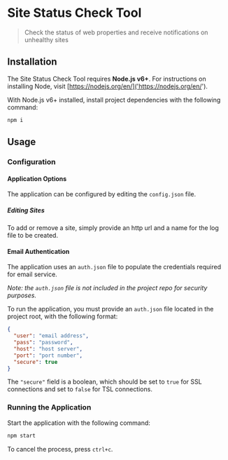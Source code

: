 # Site Status Check Tool

> Check the status of web properties and receive notifications on unhealthy sites

## Installation

The Site Status Check Tool requires **Node.js v6+**. For instructions on installing Node, visit [https://nodejs.org/en/]('https://nodejs.org/en/').

With Node.js v6+ installed, install project dependencies with the following command:

```bash
npm i
```

## Usage

### Configuration

#### Application Options

The application can be configured by editing the `config.json` file.

##### Editing Sites
To add or remove a site, simply provide an http url and a name for the log file to be created.

#### Email Authentication

The application uses an `auth.json` file to populate the credentials required for email service.

*Note: the `auth.json` file is not included in the project repo for security purposes.*

To run the application, you must provide an `auth.json` file located in the project root, with the following format:

```json
{
  "user": "email address",
  "pass": "password",
  "host": "host server",
  "port": "port number",
  "secure": true
}
```

The `"secure"` field is a boolean, which should be set to `true` for SSL connections and set to `false` for TSL connections.

### Running the Application

Start the application with the following command:

```bash
npm start
```

To cancel the process, press `ctrl+c`.